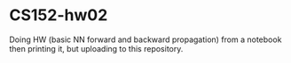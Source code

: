 # CS152-hw02

Doing HW (basic NN forward and backward propagation) from a notebook then printing it, but uploading to this repository.
